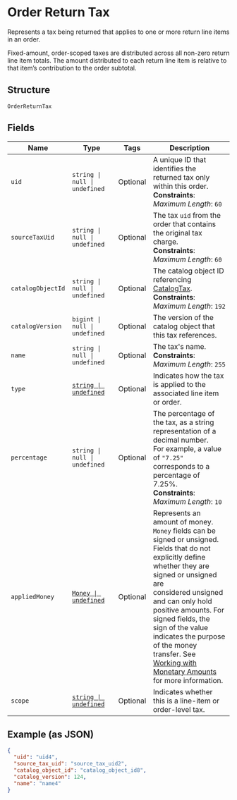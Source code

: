 
# Order Return Tax

Represents a tax being returned that applies to one or more return line items in an order.

Fixed-amount, order-scoped taxes are distributed across all non-zero return line item totals.
The amount distributed to each return line item is relative to that item’s contribution to the
order subtotal.

## Structure

`OrderReturnTax`

## Fields

| Name | Type | Tags | Description |
|  --- | --- | --- | --- |
| `uid` | `string \| null \| undefined` | Optional | A unique ID that identifies the returned tax only within this order.<br>**Constraints**: *Maximum Length*: `60` |
| `sourceTaxUid` | `string \| null \| undefined` | Optional | The tax `uid` from the order that contains the original tax charge.<br>**Constraints**: *Maximum Length*: `60` |
| `catalogObjectId` | `string \| null \| undefined` | Optional | The catalog object ID referencing [CatalogTax](entity:CatalogTax).<br>**Constraints**: *Maximum Length*: `192` |
| `catalogVersion` | `bigint \| null \| undefined` | Optional | The version of the catalog object that this tax references. |
| `name` | `string \| null \| undefined` | Optional | The tax's name.<br>**Constraints**: *Maximum Length*: `255` |
| `type` | [`string \| undefined`](../../doc/models/order-line-item-tax-type.md) | Optional | Indicates how the tax is applied to the associated line item or order. |
| `percentage` | `string \| null \| undefined` | Optional | The percentage of the tax, as a string representation of a decimal number.<br>For example, a value of `"7.25"` corresponds to a percentage of 7.25%.<br>**Constraints**: *Maximum Length*: `10` |
| `appliedMoney` | [`Money \| undefined`](../../doc/models/money.md) | Optional | Represents an amount of money. `Money` fields can be signed or unsigned.<br>Fields that do not explicitly define whether they are signed or unsigned are<br>considered unsigned and can only hold positive amounts. For signed fields, the<br>sign of the value indicates the purpose of the money transfer. See<br>[Working with Monetary Amounts](https://developer.squareup.com/docs/build-basics/working-with-monetary-amounts)<br>for more information. |
| `scope` | [`string \| undefined`](../../doc/models/order-line-item-tax-scope.md) | Optional | Indicates whether this is a line-item or order-level tax. |

## Example (as JSON)

```json
{
  "uid": "uid4",
  "source_tax_uid": "source_tax_uid2",
  "catalog_object_id": "catalog_object_id8",
  "catalog_version": 124,
  "name": "name4"
}
```


